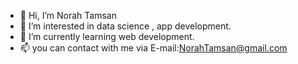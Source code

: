 - 👋 Hi, I’m Norah Tamsan
- 👀 I’m interested in data science , app development.
- 🌱 I’m currently learning web development.
- 📫 you can contact with me via E-mail:NorahTamsan@gmail.com
